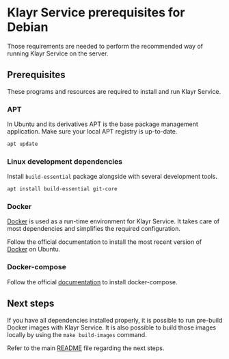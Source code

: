 # Klayr Service prerequisites for Debian

Those requirements are needed to perform the recommended way of running Klayr Service on the server.

## Prerequisites

These programs and resources are required to install and run Klayr Service.

### APT

In Ubuntu and its derivatives APT is the base package management application. Make sure your local APT registry is up-to-date.

```bash
apt update
```

### Linux development dependencies

Install `build-essential` package alongside with several development tools.

```bash
apt install build-essential git-core
```

### Docker

[Docker](https://www.docker.com/) is used as a run-time environment for Klayr Service. It takes care of most dependencies and simplifies the required configuration.

Follow the official documentation to install the most recent version of [Docker](https://docs.docker.com/engine/install/ubuntu/) on Ubuntu.

### Docker-compose

Follow the official [documentation](https://docs.docker.com/compose/install/) to install docker-compose.

## Next steps

If you have all dependencies installed properly, it is possible to run pre-build Docker images with Klayr Service. It is also possible to build those images locally by using the `make build-images` command.

Refer to the main [README](../README.md) file regarding the next steps.
